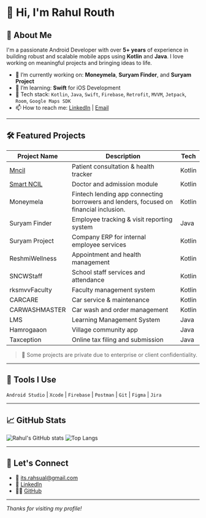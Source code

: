 # 👋 Hi, I'm Rahul Routh

## 🚀 About Me
I'm a passionate Android Developer with over **5+ years** of experience in building robust and scalable mobile apps using **Kotlin** and **Java**. I love working on meaningful projects and bringing ideas to life.

- 🔭 I’m currently working on: **Moneymela**, **Suryam Finder**, and **Suryam Project**
- 🌱 I’m learning: **Swift** for iOS Development
- 🧠 Tech stack: `Kotlin`, `Java`, `Swift`, `Firebase`, `Retrofit`, `MVVM`, `Jetpack`, `Room`, `Google Maps SDK`
- 📫 How to reach me: [LinkedIn](https://www.linkedin.com/in/rahul-routh-b62354163) | [Email](mailto:its.rahsual@gmail.com)

---

## 🛠️ Featured Projects

| Project Name       | Description                                               | Tech     |
|--------------------|-----------------------------------------------------------|----------|
| [Mncil](https://github.com/yourusername/mncil)             | Patient consultation & health tracker                         | Kotlin   |
| [Smart NCIL](https://github.com/yourusername/smartncil)   | Doctor and admission module                                   | Kotlin   |
| Moneymela           | Fintech lending app connecting borrowers and lenders, focused on financial inclusion.  | Kotlin   |
| Suryam Finder       | Employee tracking & visit reporting system                | Java     |
| Suryam Project      | Company ERP for internal employee services                | Kotlin   |
| ReshmiWellness      | Appointment and health management                         | Kotlin   |
| SNCWStaff           | School staff services and attendance                      | Kotlin   |
| rksmvvFaculty       | Faculty management system                                 | Kotlin   |
| CARCARE             | Car service & maintenance                                 | Kotlin   |
| CARWASHMASTER       | Car wash and order management                             | Kotlin   |
| LMS                 | Learning Management System                                | Java     |
| Hamrogaaon          | Village community app                                     | Java     |
| Taxception          | Online tax filing and submission                          | Java     |

> 🚫 Some projects are private due to enterprise or client confidentiality.

---

## 🧰 Tools I Use

`Android Studio` | `Xcode` | `Firebase` | `Postman` | `Git` | `Figma` | `Jira`

---

## 📈 GitHub Stats

![Rahul's GitHub stats](https://github-readme-stats.vercel.app/api?username=Rahul-Routh&show_icons=true&theme=default)
![Top Langs](https://github-readme-stats.vercel.app/api/top-langs/?username=Rahul-Routh&layout=compact)

---

## 💬 Let's Connect

- 📧 [its.rahsual@gmail.com](mailto:its.rahsual@gmail.com)  
- 💼 [LinkedIn](https://www.linkedin.com/in/rahul-routh-b62354163)  
- 🧑‍💻 [GitHub](https://github.com/Rahul-Routh)

---

_Thanks for visiting my profile!_



<!--**Rahul-Routh/Rahul-Routh** is a ✨ _special_ ✨ repository because its `README.md` (this file) appears on your GitHub profile.

Here are some ideas to get you started:

- 🔭 I’m currently working on ...
- 🌱 I’m currently learning ...
- 👯 I’m looking to collaborate on ...
- 🤔 I’m looking for help with ...
- 💬 Ask me about ...
- 📫 How to reach me: ...
- 😄 Pronouns: ...
- ⚡ Fun fact: ...
- -->
